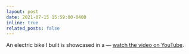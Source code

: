 ```yaml
---
layout: post
date: 2021-07-15 15:59:00-0400
inline: true
related_posts: false
---
```


An electric bike I built is showcased in a — [watch the video on YouTube](https://www.youtube.com/watch?v=afiizOBq-4g).
